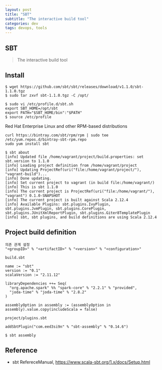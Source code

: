 ```yaml
---
layout: post
title: "SBT"
subtitle: "The interactive build tool"
categories: dev
tags: devops, tools
---
```


## SBT
> The interactive build tool 

## Install

```
$ wget https://github.com/sbt/sbt/releases/download/v1.1.0/sbt-1.1.0.tgz
$ sudo tar zxvf sbt-1.1.0.tgz -C /opt/
```

```
$ sudo vi /etc/profile.d/sbt.sh
export SBT_HOME=/opt/sbt
export PATH="$SBT_HOME/bin":"$PATH"
$ source /etc/profile
````

Red Hat Enterprise Linux and other RPM-based distributions 

```
curl https://bintray.com/sbt/rpm/rpm | sudo tee /etc/yum.repos.d/bintray-sbt-rpm.repo
sudo yum install sbt
```

```
$ sbt about
[info] Updated file /home/vagrant/project/build.properties: set sbt.version to 1.1.0
[info] Loading project definition from /home/vagrant/project
[info] Updating ProjectRef(uri("file:/home/vagrant/project/"), "vagrant-build")...
[info] Done updating.
[info] Set current project to vagrant (in build file:/home/vagrant/)
[info] This is sbt 1.1.0
[info] The current project is ProjectRef(uri("file:/home/vagrant/"), "vagrant") 0.1.0-SNAPSHOT
[info] The current project is built against Scala 2.12.4
[info] Available Plugins: sbt.plugins.IvyPlugin, sbt.plugins.JvmPlugin, sbt.plugins.CorePlugin, sbt.plugins.JUnitXmlReportPlugin, sbt.plugins.Giter8TemplatePlugin
[info] sbt, sbt plugins, and build definitions are using Scala 2.12.4
```

## Project build definition 

```
의존 관계 설정
"<groupID>" % "<artifactID>" % "<version>" % "<configuration>"
```

`build.sbt`
```
name := "sbt"
version := "0.1"
scalaVersion := "2.11.12"

libraryDependencies ++= Seq(
  "org.apache.spark" %% "spark-core" % "2.2.1" % "provided",
  "joda-time" % "joda-time" % "2.8.2"
)

assemblyOption in assembly := (assemblyOption in assembly).value.copy(includeScala = false)
```

`project/plugins.sbt`
```
addSbtPlugin("com.eed3si9n" % "sbt-assembly" % "0.14.6")
```

```
$ sbt assembly
```

## Reference

* sbt RefereceManual, https://www.scala-sbt.org/1.x/docs/Setup.html